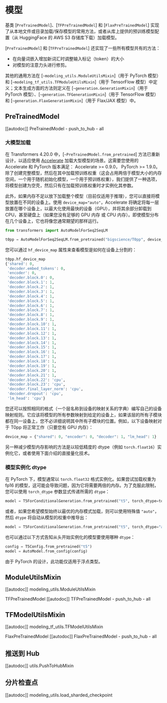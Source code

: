 <!--版权所有 2020 年 HuggingFace 团队。保留所有权利。

根据 Apache 许可证 2.0 版本许可，除非符合许可证的规定，否则您不得使用此文件。您可以在以下网址获取许可证的副本：

http://www.apache.org/licenses/LICENSE-2.0

除非适用法律要求或书面同意，否则依照许可证分发的软件是基于“原样”提供的，不附带任何明示或暗示的担保或条件。有关特定语言下权限的限制和限制，请参阅许可证。-->

# 模型

基类 [`PreTrainedModel`]、[`TFPreTrainedModel`] 和 [`FlaxPreTrainedModel`] 实现了从本地文件或目录加载/保存模型的常用方法，或者从库上提供的预训练模型配置（从 HuggingFace 的 AWS S3 存储库下载）加载模型。

[`PreTrainedModel`] 和 [`TFPreTrainedModel`] 还实现了一些所有模型共有的方法：

- 在向量词嵌入增加新词汇时调整输入标记（token）的大小
- 对模型的注意力头进行修剪。

其他的通用方法在 [`~modeling_utils.ModuleUtilsMixin`]（用于 PyTorch 模型）和 [`~modeling_tf_utils.TFModuleUtilsMixin`]（用于 TensorFlow 模型）中定义；文本生成方面的方法则定义在 [`~generation.GenerationMixin`]（用于 PyTorch 模型）、[`~generation.TFGenerationMixin`]（用于 TensorFlow 模型）和 [`~generation.FlaxGenerationMixin`]（用于 Flax/JAX 模型）中。

## PreTrainedModel

[[autodoc]] PreTrainedModel
    - push_to_hub
    - all

<a id='from_pretrained-torch-dtype'></a>

### 大模型加载

在 Transformers 4.20.0 中，[`~PreTrainedModel.from_pretrained`] 方法已重新设计，以适应使用 [Accelerate](https://huggingface.co/docs/accelerate/big_modeling) 加载大型模型的场景。这需要您使用的 Accelerate 和 PyTorch 版本满足： Accelerate >= 0.9.0， PyTorch >= 1.9.0。除了创建完整模型，然后在其中加载预训练权重（这会占用两倍于模型大小的内存空间，一个用于随机初始化模型，一个用于预训练权重），我们提供了一种选项，将模型创建为空壳，然后只有在加载预训练权重时才实例化其参数。

此外，如果内存不足以放下加载整个模型（目前仅适用于推理），您可以直接将模型放置在不同的设备上。使用 `device_map="auto"`，Accelerate 将确定将每一层放置在哪个设备上，以最大化使用最快的设备（GPU），并将其余部分卸载到 CPU，甚至硬盘上（如果您没有足够的 GPU 内存 或 CPU 内存）。即使模型分布在几个设备上，它也将像您通常期望的那样运行。

```python
from transformers import AutoModelForSeq2SeqLM

t0pp = AutoModelForSeq2SeqLM.from_pretrained("bigscience/T0pp", device_map="auto")
```

您可以通过 `hf_device_map` 属性来查看模型是如何在设备上分割的：

```python
t0pp.hf_device_map
{'shared': 0,
 'decoder.embed_tokens': 0,
 'encoder': 0,
 'decoder.block.0': 0,
 'decoder.block.1': 1,
 'decoder.block.2': 1,
 'decoder.block.3': 1,
 'decoder.block.4': 1,
 'decoder.block.5': 1,
 'decoder.block.6': 1,
 'decoder.block.7': 1,
 'decoder.block.8': 1,
 'decoder.block.9': 1,
 'decoder.block.10': 1,
 'decoder.block.11': 1,
 'decoder.block.12': 1,
 'decoder.block.13': 1,
 'decoder.block.14': 1,
 'decoder.block.15': 1,
 'decoder.block.16': 1,
 'decoder.block.17': 1,
 'decoder.block.18': 1,
 'decoder.block.19': 1,
 'decoder.block.20': 1,
 'decoder.block.21': 1,
 'decoder.block.22': 'cpu',
 'decoder.block.23': 'cpu',
 'decoder.final_layer_norm': 'cpu',
 'decoder.dropout': 'cpu',
 'lm_head': 'cpu'}
```

您还可以按照相同的格式（一个层名称到设备的映射关系的字典）编写自己的设备映射规则。它应该将模型的所有参数映射到给定的设备上，如果该层的所有子模块都在同一设备上，您不必详细说明其中所有子模块的位置。例如，以下设备映射对于 T0pp 将正常工作（只要您有 GPU 内存）：

```python
device_map = {"shared": 0, "encoder": 0, "decoder": 1, "lm_head": 1}
```

另一种减少模型内存影响的方法是以较低精度的 dtype（例如 `torch.float16`）实例化它，或者使用下面介绍的直接量化技术。

### 模型实例化 dtype

在 PyTorch 下，模型通常以 `torch.float32` 格式实例化。如果尝试加载权重为 fp16 的模型，这可能会导致问题，因为它将需要两倍的内存。为了克服此限制，您可以使用 `torch_dtype` 参数显式传递所需的 `dtype`：

```python
model = T5ForConditionalGeneration.from_pretrained("t5", torch_dtype=torch.float16)
```
或者，如果您希望模型始终以最优的内存模式加载，则可以使用特殊值 `"auto"`，然后 `dtype` 将自动从模型的权重中推导出：
```python
model = T5ForConditionalGeneration.from_pretrained("t5", torch_dtype="auto")
```

也可以通过以下方式告知从头开始实例化的模型要使用哪种 `dtype`：

```python
config = T5Config.from_pretrained("t5")
model = AutoModel.from_config(config)
```

由于 PyTorch 的设计，此功能仅适用于浮点类型。


## ModuleUtilsMixin

[[autodoc]] modeling_utils.ModuleUtilsMixin

TFPreTrainedModel
[[autodoc]] TFPreTrainedModel
    - push_to_hub
    - all

## TFModelUtilsMixin
[[autodoc]] modeling_tf_utils.TFModelUtilsMixin

FlaxPreTrainedModel
[[autodoc]] FlaxPreTrainedModel
    - push_to_hub
    - all

## 推送到 Hub
[[autodoc]] utils.PushToHubMixin

## 分片检查点
[[autodoc]] modeling_utils.load_sharded_checkpoint
